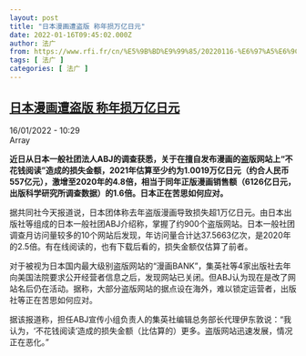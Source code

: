 ```yaml
---
layout: post
title: "日本漫画遭盗版 称年损万亿日元"
date: 2022-01-16T09:45:02.000Z
author: 法广
from: https://www.rfi.fr/cn/%E5%9B%BD%E9%99%85/20220116-%E6%97%A5%E6%9C%AC%E6%BC%AB%E7%94%BB%E9%81%AD%E7%9B%97%E7%89%88-%E7%A7%B0%E5%B9%B4%E6%8D%9F%E4%B8%87%E4%BA%BF%E6%97%A5%E5%85%83
tags: [ 法广 ]
categories: [ 法广 ]
---
```

<!--1642326302000-->
[日本漫画遭盗版 称年损万亿日元](https://www.rfi.fr/cn/%E5%9B%BD%E9%99%85/20220116-%E6%97%A5%E6%9C%AC%E6%BC%AB%E7%94%BB%E9%81%AD%E7%9B%97%E7%89%88-%E7%A7%B0%E5%B9%B4%E6%8D%9F%E4%B8%87%E4%BA%BF%E6%97%A5%E5%85%83)
------

<div>
<div>16/01/2022 - 10:29</div>Array<p><strong>                    近日从日本一般社团法人ABJ的调查获悉，关于在擅自发布漫画的盗版网站上“不花钱阅读”造成的损失金额，2021年估算至少约为1.0019万亿日元（约合人民币557亿元），激增至2020年的4.8倍，相当于同年正版漫画销售额（6126亿日元，出版科学研究所调查数据）的1.6倍。日本正在苦思如何应对。                </strong></p><div >                    <p>据共同社今天报道说，日本团体称去年盗版漫画导致损失超1万亿日元。由日本出版社等组成的日本一般社团ABJ介绍称，掌握了约900个盗版网站。日本一般社团调查月访问量较多的10个网站后发现，年访问量合计达37.5663亿次，是2020年的2.5倍。有在线阅读的，也有下载后看的，损失金额仅估算了前者。</p><p>对于被视为日本国内最大级别盗版网站的“漫画BANK”，集英社等4家出版社去年向美国法院要求公开经营者信息之后，发现网站已关闭。但ABJ认为现在是改了网站名后仍在活动。据称，大部分盗版网站的据点设在海外，难以锁定运营者，出版社等正在苦思如何应对。</p><p>据该报道称，担任ABJ宣传小组负责人的集英社编辑总务部长代理伊东敦说：“我认为，‘不花钱阅读’造成的损失金额（比估算的）更多。盗版网站迅速发展，情况正在恶化。”</p>                                            <div data-selfpromo-newsletter>    </div>    <div data-selfpromo-app>    </div>                </div>
</div>
